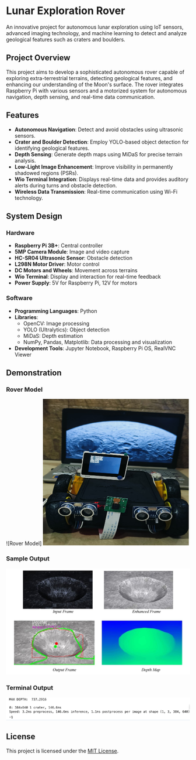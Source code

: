 # Lunar Exploration Rover

An innovative project for autonomous lunar exploration using IoT sensors, advanced imaging technology, and machine learning to detect and analyze geological features such as craters and boulders.

## Project Overview

This project aims to develop a sophisticated autonomous rover capable of exploring extra-terrestrial terrains, detecting geological features, and enhancing our understanding of the Moon's surface. The rover integrates Raspberry Pi with various sensors and a motorized system for autonomous navigation, depth sensing, and real-time data communication.

## Features

- **Autonomous Navigation**: Detect and avoid obstacles using ultrasonic sensors.
- **Crater and Boulder Detection**: Employ YOLO-based object detection for identifying geological features.
- **Depth Sensing**: Generate depth maps using MiDaS for precise terrain analysis.
- **Low-Light Image Enhancement**: Improve visibility in permanently shadowed regions (PSRs).
- **Wio Terminal Integration**: Displays real-time data and provides auditory alerts during turns and obstacle detection.
- **Wireless Data Transmission**: Real-time communication using Wi-Fi technology.

## System Design

### Hardware

- **Raspberry Pi 3B+**: Central controller
- **5MP Camera Module**: Image and video capture
- **HC-SR04 Ultrasonic Sensor**: Obstacle detection
- **L298N Motor Driver**: Motor control
- **DC Motors and Wheels**: Movement across terrains
- **Wio Terminal**: Display and interaction for real-time feedback
- **Power Supply**: 5V for Raspberry Pi, 12V for motors

### Software

- **Programming Languages**: Python
- **Libraries**:
  - OpenCV: Image processing
  - YOLO (Ultralytics): Object detection
  - MiDaS: Depth estimation
  - NumPy, Pandas, Matplotlib: Data processing and visualization
- **Development Tools**: Jupyter Notebook, Raspberry Pi OS, RealVNC Viewer

## Demonstration

### Rover Model

![Rover Model] <img src="https://github.com/Tufayl18/Lunaris/blob/main/images/Lunaris_Model.jpg" alt="Rover Model" width="400" height="400"/>

### Sample Output

![Sample Output](https://github.com/Tufayl18/Lunaris/blob/main/images/PSR.jpg)

### Terminal Output

![Terminal Output](https://github.com/Tufayl18/Lunaris/blob/main/images/Terminal_Output.png)

## License

This project is licensed under the [MIT License](LICENSE).
